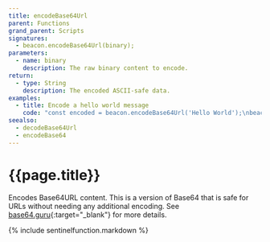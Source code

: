 ```yaml
---
title: encodeBase64Url
parent: Functions
grand_parent: Scripts
signatures:
  - beacon.encodeBase64Url(binary);
parameters:
  - name: binary
    description: The raw binary content to encode.
return:
  - type: String
    description: The encoded ASCII-safe data.
examples:
  - title: Encode a hello world message
    code: "const encoded = beacon.encodeBase64Url('Hello World');\nbeacon.debugPrint(encoded); // Outputs \"SGVsbG8gV29ybGQ\""
seealso:
  - decodeBase64Url
  - encodeBase64
---
```

# {{page.title}}

Encodes Base64URL content. This is a version of Base64 that is safe for URLs without needing any additional encoding. See [base64.guru](https://base64.guru/standards/base64url){:target="_blank"} for more details.

{% include sentinelfunction.markdown %}
